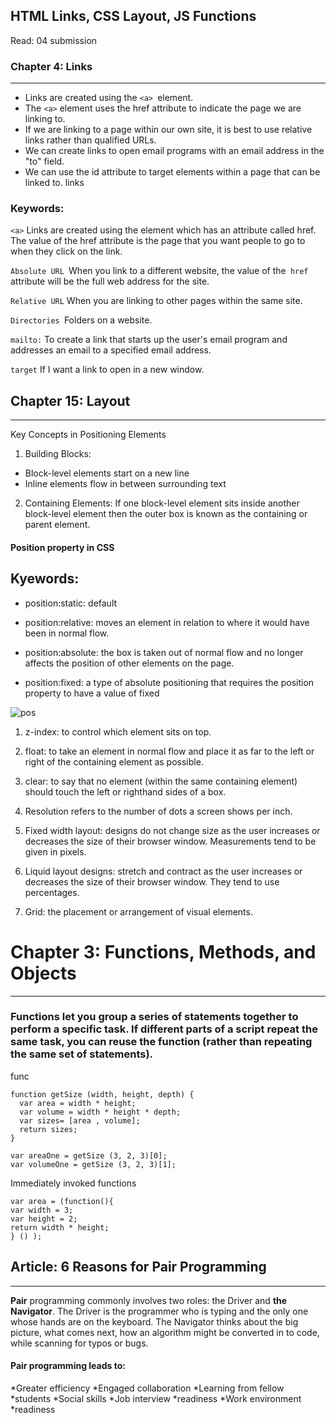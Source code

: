 ## HTML Links, CSS Layout, JS Functions

Read: 04 submission

### Chapter 4: Links
____
* Links are created using the ```<a> ```element.
* The ```<a>``` element uses the href attribute to indicate the page we are linking to.
* If we are linking to a page within our own site, it is best to use relative links rather than qualified URLs.
* We can create links to open email programs with an email address in the "to" field.
* We can use the id attribute to target elements within a page that can be linked to.
links

### Keywords:
```<a>``` Links are created using the element which has an attribute called href. The value of the href attribute is the page that you want people to go to when they click on the link.

```Absolute URL ```When you link to a different website, the value of the``` href``` attribute will be the full web address for the site.

```Relative URL``` When you are linking to other pages within the same site.

```Directories ```Folders on a website.

```mailto:``` To create a link that starts up the user's email program and addresses an email to a specified email address.

```target``` If I want a link to open in a new window.

## Chapter 15: Layout
____

Key Concepts in Positioning Elements
1. Building Blocks:

- Block-level elements start on a new line
- Inline elements flow in between surrounding text
2. Containing Elements: If one block-level element sits inside another block-level element then the outer box is known as the containing or parent element.

#### Position property in CSS
## Kyewords:
* position:static: default

* position:relative: moves an element in relation to where it would have been in normal flow.

* position:absolute: the box is taken out of normal flow and no longer affects the position of other elements on the page.

* position:fixed: a type of absolute positioning that requires the position property to have a value of fixed

![pos](https://www.cleonix.com/blog/wp-content/uploads/2019/03/blog-15-03-1.png)

1. z-index: to control which element sits on top.

2. float: to take an element in normal flow and place it as far to the left or right of the containing element as possible.

3. clear: to say that no element (within the same containing element) should touch the left or righthand sides of a box.

4. Resolution refers to the number of dots a screen shows per inch.

5. Fixed width layout: designs do not change size as the user increases or decreases the size of their browser window. Measurements tend to be given in pixels.

6. Liquid layout designs: stretch and contract as the user increases or decreases the size of their browser window. They tend to use percentages.

7. Grid: the placement or arrangement of visual elements.

# Chapter 3: Functions, Methods, and Objects
____
### Functions let you group a series of statements together to perform a specific task. If different parts of a script repeat the same task, you can reuse the function (rather than repeating the same set of statements).

func
```
function getSize (width, height, depth) {
  var area = width * height;
  var volume = width * height * depth;
  var sizes= [area , volume];
  return sizes;
}
```
```
var areaOne = getSize (3, 2, 3)[0];
var volumeOne = getSize (3, 2, 3)[1];
``` 
Immediately invoked 
functions
```
var area = (function(){
var width = 3;
var height = 2;
return width * height;
} () );
```
## Article: 6 Reasons for Pair Programming
____
**Pair** programming commonly involves two roles: the Driver and **the Navigator**. The Driver is the programmer who is typing and the only one whose hands are on the keyboard. The Navigator thinks about the big picture, what comes next, how an algorithm might be converted in to code, while scanning for typos or bugs.

#### Pair programming leads to:

*Greater efficiency
*Engaged collaboration
*Learning from fellow *students
*Social skills
*Job interview *readiness
*Work environment *readiness